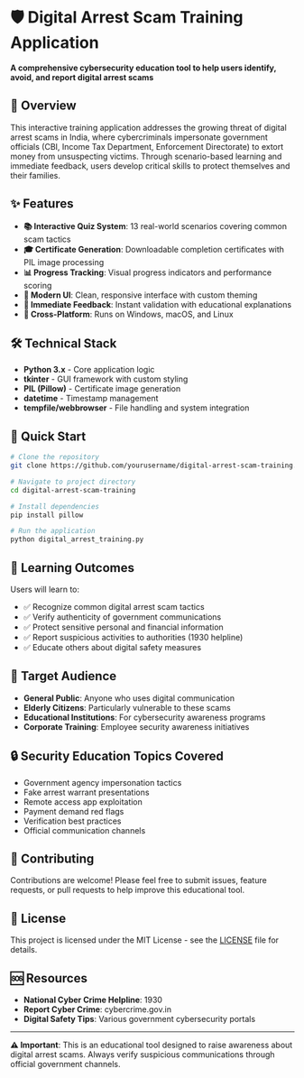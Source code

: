 # 🛡️ Digital Arrest Scam Training Application

**A comprehensive cybersecurity education tool to help users identify, avoid, and report digital arrest scams**

## 🎯 Overview

This interactive training application addresses the growing threat of digital arrest scams in India, where cybercriminals impersonate government officials (CBI, Income Tax Department, Enforcement Directorate) to extort money from unsuspecting victims. Through scenario-based learning and immediate feedback, users develop critical skills to protect themselves and their families.

## ✨ Features

- **📚 Interactive Quiz System**: 13 real-world scenarios covering common scam tactics
- **🎓 Certificate Generation**: Downloadable completion certificates with PIL image processing
- **📊 Progress Tracking**: Visual progress indicators and performance scoring
- **🎨 Modern UI**: Clean, responsive interface with custom theming
- **🔄 Immediate Feedback**: Instant validation with educational explanations
- **📱 Cross-Platform**: Runs on Windows, macOS, and Linux

## 🛠️ Technical Stack

- **Python 3.x** - Core application logic
- **tkinter** - GUI framework with custom styling
- **PIL (Pillow)** - Certificate image generation
- **datetime** - Timestamp management
- **tempfile/webbrowser** - File handling and system integration

## 🚀 Quick Start

```bash
# Clone the repository
git clone https://github.com/yourusername/digital-arrest-scam-training.git

# Navigate to project directory
cd digital-arrest-scam-training

# Install dependencies
pip install pillow

# Run the application
python digital_arrest_training.py
```

## 📖 Learning Outcomes

Users will learn to:
- ✅ Recognize common digital arrest scam tactics
- ✅ Verify authenticity of government communications
- ✅ Protect sensitive personal and financial information
- ✅ Report suspicious activities to authorities (1930 helpline)
- ✅ Educate others about digital safety measures

## 🎯 Target Audience

- **General Public**: Anyone who uses digital communication
- **Elderly Citizens**: Particularly vulnerable to these scams
- **Educational Institutions**: For cybersecurity awareness programs
- **Corporate Training**: Employee security awareness initiatives

## 🔒 Security Education Topics Covered

- Government agency impersonation tactics
- Fake arrest warrant presentations
- Remote access app exploitation
- Payment demand red flags
- Verification best practices
- Official communication channels

## 🤝 Contributing

Contributions are welcome! Please feel free to submit issues, feature requests, or pull requests to help improve this educational tool.

## 📄 License

This project is licensed under the MIT License - see the [LICENSE](LICENSE) file for details.

## 🆘 Resources

- **National Cyber Crime Helpline**: 1930
- **Report Cyber Crime**: cybercrime.gov.in
- **Digital Safety Tips**: Various government cybersecurity portals

---

**⚠️ Important**: This is an educational tool designed to raise awareness about digital arrest scams. Always verify suspicious communications through official government channels.
